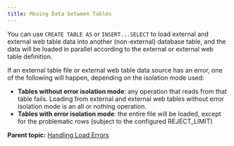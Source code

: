 ```yaml
---
title: Moving Data between Tables 
---
```


You can use `CREATE TABLE AS` or `INSERT...SELECT` to load external and external web table data into another \(non-external\) database table, and the data will be loaded in parallel according to the external or external web table definition.

If an external table file or external web table data source has an error, one of the following will happen, depending on the isolation mode used:

-   **Tables without error isolation mode**: any operation that reads from that table fails. Loading from external and external web tables without error isolation mode is an all or nothing operation.
-   **Tables with error isolation mode**: the entire file will be loaded, except for the problematic rows \(subject to the configured REJECT\_LIMIT\)

**Parent topic:** [Handling Load Errors](../../load/topics/g-handling-load-errors.html)

